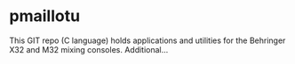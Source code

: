 # pmaillotu
This GIT repo (C language) holds applications and utilities for the Behringer X32 and M32 mixing consoles. Additional…
